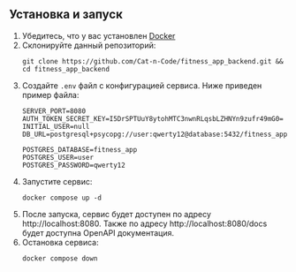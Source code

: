 
## Установка и запуск
1. Убедитесь, что у вас установлен [Docker](https://www.docker.com/)
2. Склонируйте данный репозиторий:
    ```shell
    git clone https://github.com/Cat-n-Code/fitness_app_backend.git && cd fitness_app_backend
    ```
2. Создайте `.env` файл с конфигурацией сервиса. Ниже приведен пример файла:
    ```text
    SERVER_PORT=8080
    AUTH_TOKEN_SECRET_KEY=I5DrSPTUuY8ytohMTC3nwnRLqsbLZHNYn9zufr49mG0=
    INITIAL_USER=null
    DB_URL=postgresql+psycopg://user:qwerty12@database:5432/fitness_app

    POSTGRES_DATABASE=fitness_app
    POSTGRES_USER=user
    POSTGRES_PASSWORD=qwerty12
    ```
3. Запустите сервис:
    ```shell
    docker compose up -d
    ```
4. После запуска, сервис будет доступен по адресу http://localhost:8080. Также
    по адресу http://localhost:8080/docs будет доступна OpenAPI документация.
5. Остановка сервиса:
    ```shell
    docker compose down
    ```
